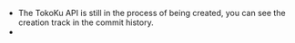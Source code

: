 - The TokoKu API is still in the process of being created, you can see the creation track in the commit history. 
- 
